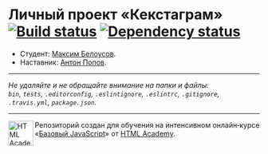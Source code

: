 # Личный проект «Кекстаграм» [![Build status][travis-image]][travis-url] [![Dependency status][dependency-image]][dependency-url]

* Студент: [Максим Белоусов](https://up.htmlacademy.ru/javascript/6/user/153940).
* Наставник: [Антон Попов](https://htmlacademy.ru/profile/joker).

---

_Не удаляйте и не обращайте внимание на папки и файлы:_<br>
_`bin`, `tests`, `.editorconfig`, `.eslintignore`, `.eslintrc`, `.gitignore`, `.travis.yml`, `package.json`._

---

<a href="https://htmlacademy.ru/intensive/javascript"><img align="left" width="50" height="50" title="HTML Academy" src="https://up.htmlacademy.ru/static/img/intensive/javascript/logo-for-github.svg"></a>

Репозиторий создан для обучения на интенсивном онлайн‑курсе «[Базовый JavaScript](https://htmlacademy.ru/intensive/javascript)» от [HTML Academy](https://htmlacademy.ru).

[travis-image]: https://travis-ci.org/htmlacademy-javascript/153940-kekstagram.svg?branch=master
[travis-url]: https://travis-ci.org/htmlacademy-javascript/153940-kekstagram
[dependency-image]: https://david-dm.org/htmlacademy-javascript/153940-kekstagram.svg?style=flat-square
[dependency-url]: https://david-dm.org/htmlacademy-javascript/153940-kekstagram
